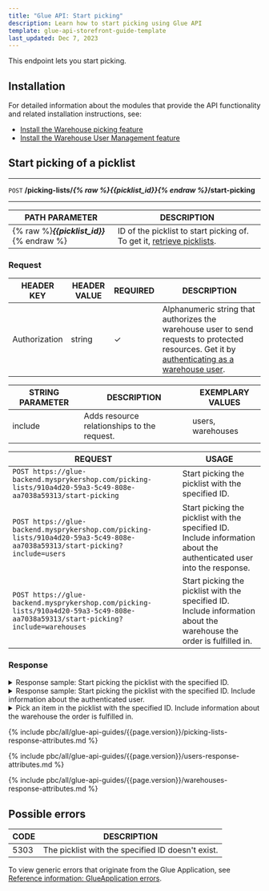 ```yaml
---
title: "Glue API: Start picking"
description: Learn how to start picking using Glue API
template: glue-api-storefront-guide-template
last_updated: Dec 7, 2023
---
```


This endpoint lets you start picking.

## Installation

For detailed information about the modules that provide the API functionality and related installation instructions, see:

* [Install the Warehouse picking feature](/docs/pbc/all/warehouse-management-system/{{page.version}}/unified-commerce/install-and-upgrade/install-the-warehouse-picking-feature.html)
* [Install the Warehouse User Management feature](/docs/pbc/all/warehouse-management-system/{{page.version}}/unified-commerce/install-and-upgrade/install-the-warehouse-user-management-feature.html)


## Start picking of a picklist

***
`POST` **/picking-lists/*{% raw %}{{picklist_id}}{% endraw %}*/start-picking**
***  

| PATH PARAMETER | DESCRIPTION |
| --- | --- |
| {% raw %}***{{picklist_id}}***{% endraw %} | ID of the picklist to start picking of. To get it, [retrieve picklists](/docs/pbc/all/warehouse-management-system/{{page.version}}/unified-commerce/manage-using-glue-api/manage-picklists/glue-api-retrieve-picklists.html).     |


### Request

| HEADER KEY | HEADER VALUE | REQUIRED | DESCRIPTION |
| --- | --- | --- | --- |
| Authorization | string | &check; | Alphanumeric string that authorizes the warehouse user to send requests to protected resources. Get it by [authenticating as a warehouse user](/docs/pbc/all/warehouse-management-system/{{page.version}}/unified-commerce/manage-using-glue-api/glue-api-authenticate-as-a-warehouse-user.html).  |

| STRING PARAMETER | DESCRIPTION | EXEMPLARY VALUES |
| --- | --- | --- |
| include | Adds resource relationships to the request. | users, warehouses |

| REQUEST  | USAGE |
| --- | --- |
| `POST https://glue-backend.mysprykershop.com/picking-lists/910a4d20-59a3-5c49-808e-aa7038a59313/start-picking` | Start picking the picklist with the specified ID.  |
| `POST https://glue-backend.mysprykershop.com/picking-lists/910a4d20-59a3-5c49-808e-aa7038a59313/start-picking?include=users` | Start picking the picklist with the specified ID. Include information about the authenticated user into the response.  |
| `POST https://glue-backend.mysprykershop.com/picking-lists/910a4d20-59a3-5c49-808e-aa7038a59313/start-picking?include=warehouses` | Start picking the picklist with the specified ID. Include information about the warehouse the order is fulfilled in.  |


### Response

<details>
  <summary>Response sample: Start picking the picklist with the specified ID.</summary>

```json
{
    "data": {
        "type": "picking-lists",
        "id": "910a4d20-59a3-5c49-808e-aa7038a59313",
        "attributes": {
            "status": "picking-started",
            "createdAt": "2023-11-13 13:33:03.000000",
            "updatedAt": "2023-11-13 13:42:29.739183"
        },
        "links": {
            "self": "https://glue-backend.mysprykershop.com/picking-lists/910a4d20-59a3-5c49-808e-aa7038a59313/picking-lists/910a4d20-59a3-5c49-808e-aa7038a59313"
        }
    }
}
```

</details>

<details>
  <summary>Response sample: Start picking the picklist with the specified ID. Include information about the authenticated user.</summary>

```json
{
    "data": {
        "type": "picking-lists",
        "id": "460a5030-1e06-545f-81ee-05299f239fd4",
        "attributes": {
            "status": "picking-started",
            "createdAt": "2023-11-13 13:52:56.000000",
            "updatedAt": "2023-11-14 08:35:05.355155"
        },
        "relationships": {
            "users": {
                "data": [
                    {
                        "type": "users",
                        "id": "0c1b09b7-fb51-5fdc-9ef0-1c809d7d99da"
                    }
                ]
            }
        },
        "links": {
            "self": "https://glue-backend.mysprykershop.com/picking-lists/460a5030-1e06-545f-81ee-05299f239fd4/picking-lists/460a5030-1e06-545f-81ee-05299f239fd4?include=users"
        }
    },
    "included": [
        {
            "type": "users",
            "id": "0c1b09b7-fb51-5fdc-9ef0-1c809d7d99da",
            "attributes": {
                "username": "herald.hopkins@spryker.com",
                "firstName": "Herald",
                "lastName": "Hopkins"
            },
            "links": {
                "self": "https://glue-backend.mysprykershop.com/picking-lists/460a5030-1e06-545f-81ee-05299f239fd4/users/0c1b09b7-fb51-5fdc-9ef0-1c809d7d99da?include=users"
            }
        }
    ]
}
```

</details>

<details>
  <summary>Pick an item in the picklist with the specified ID. Include information about the warehouse the order is fulfilled in.</summary>

```json
{
    "data": {
        "type": "picking-lists",
        "id": "460a5030-1e06-545f-81ee-05299f239fd4",
        "attributes": {
            "status": "picking-started",
            "createdAt": "2023-11-13 13:52:56.000000",
            "updatedAt": "2023-11-14 08:35:05.000000"
        },
        "relationships": {
            "warehouses": {
                "data": [
                    {
                        "type": "warehouses",
                        "id": "834b3731-02d4-5d6f-9a61-d63ae5e70517"
                    }
                ]
            }
        },
        "links": {
            "self": "https://glue-backend.mysprykershop.com/picking-lists/460a5030-1e06-545f-81ee-05299f239fd4/picking-lists/460a5030-1e06-545f-81ee-05299f239fd4?include=warehouses"
        }
    },
    "included": [
        {
            "type": "warehouses",
            "id": "834b3731-02d4-5d6f-9a61-d63ae5e70517",
            "attributes": {
                "name": "Warehouse1",
                "uuid": "834b3731-02d4-5d6f-9a61-d63ae5e70517",
                "isActive": true
            },
            "links": {
                "self": "https://glue-backend.mysprykershop.com/picking-lists/460a5030-1e06-545f-81ee-05299f239fd4/warehouses/834b3731-02d4-5d6f-9a61-d63ae5e70517?include=warehouses"
            }
        }
    ]
}
```

</details>


{% include pbc/all/glue-api-guides/{{page.version}}/picking-lists-response-attributes.md %} <!-- To edit, see /_includes/pbc/all/glue-api-guides/202311.0/picking-lists-response-attributes.md -->

{% include pbc/all/glue-api-guides/{{page.version}}/users-response-attributes.md %} <!-- To edit, see /_includes/pbc/all/glue-api-guides/202311.0/users-response-attributes.md -->

{% include pbc/all/glue-api-guides/{{page.version}}/warehouses-response-attributes.md %} <!-- To edit, see /_includes/pbc/all/glue-api-guides/202311.0/warehouses-response-attributes.md -->

## Possible errors

| CODE | DESCRIPTION |
|-|-|
| 5303 | The picklist with the specified ID doesn't exist.  |

To view generic errors that originate from the Glue Application, see [Reference information: GlueApplication errors](/docs/dg/dev/glue-api/{{page.version}}/rest-api/reference-information-glueapplication-errors.html).
